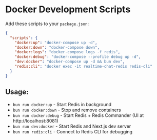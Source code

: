 # Docker Development Scripts

Add these scripts to your `package.json`:

```json
{
  "scripts": {
    "docker:up": "docker-compose up -d",
    "docker:down": "docker-compose down",
    "docker:logs": "docker-compose logs -f redis",
    "docker:debug": "docker-compose --profile debug up -d",
    "dev:docker": "docker-compose up -d && bun dev",
    "redis:cli": "docker exec -it realtime-chat-redis redis-cli"
  }
}
```

## Usage:

- `bun run docker:up` - Start Redis in background
- `bun run docker:down` - Stop and remove containers
- `bun run docker:debug` - Start Redis + Redis Commander (UI at
  http://localhost:8081)
- `bun run dev:docker` - Start Redis and Next.js dev server
- `bun run redis:cli` - Connect to Redis CLI for debugging
